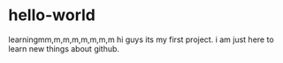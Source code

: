 # hello-world
learningmm,m,m,m,m,m,m,m
hi guys its my first project. i am just here to learn new things about github.
